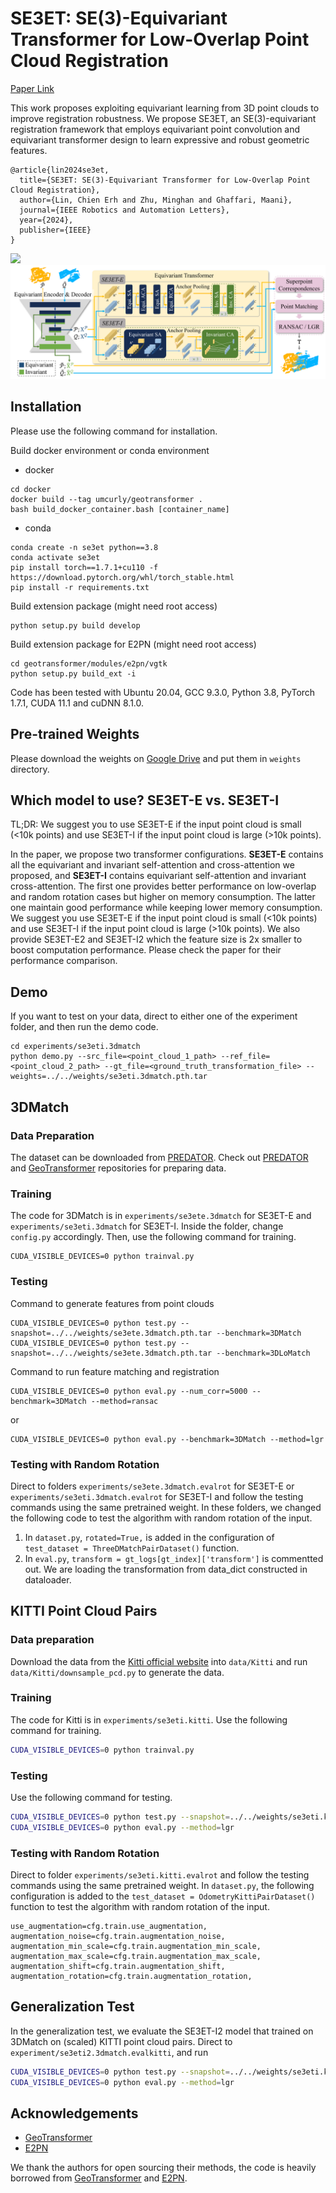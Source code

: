 # SE3ET: SE(3)-Equivariant Transformer for Low-Overlap Point Cloud Registration

[Paper Link](http://arxiv.org/abs/2407.16823)

This work proposes exploiting equivariant learning from 3D point clouds to improve registration robustness. We propose SE3ET, an SE(3)-equivariant registration framework that employs equivariant point convolution and equivariant transformer design to learn expressive and robust geometric features.

```
@article{lin2024se3et,
  title={SE3ET: SE(3)-Equivariant Transformer for Low-Overlap Point Cloud Registration},
  author={Lin, Chien Erh and Zhu, Minghan and Ghaffari, Maani},
  journal={IEEE Robotics and Automation Letters},
  year={2024},
  publisher={IEEE}
}
```
![](assets/SE3ET_qualitative_result.png)
![](assets/se3et_framework.png)

## Installation

Please use the following command for installation.

Build docker environment or conda environment
- docker
```
cd docker
docker build --tag umcurly/geotransformer .
bash build_docker_container.bash [container_name]
```
- conda
```
conda create -n se3et python==3.8
conda activate se3et
pip install torch==1.7.1+cu110 -f https://download.pytorch.org/whl/torch_stable.html
pip install -r requirements.txt

```
Build extension package (might need root access)
```
python setup.py build develop
```
Build extension package for E2PN (might need root access)
```
cd geotransformer/modules/e2pn/vgtk
python setup.py build_ext -i
```

Code has been tested with Ubuntu 20.04, GCC 9.3.0, Python 3.8, PyTorch 1.7.1, CUDA 11.1 and cuDNN 8.1.0.

## Pre-trained Weights
Please download the weights on [Google Drive](https://drive.google.com/drive/folders/1mnjdBZptRtnZMReSxkM2GBpKz2FPVA6v?usp=sharing) and put them in `weights` directory.

## Which model to use? SE3ET-E vs. SE3ET-I
TL;DR: We suggest you to use SE3ET-E if the input point cloud is small (<10k points) and use SE3ET-I if the input point cloud is large (>10k points). 

In the paper, we propose two transformer configurations. **SE3ET-E** contains all the equivariant and invariant self-attention and cross-attention we proposed, and **SE3ET-I** contains equivariant self-attention and invariant cross-attention. The first one provides better performance on low-overlap and random rotation cases but higher on memory consumption. The latter one maintain good performance while keeping lower memory consumption. We suggest you use SE3ET-E if the input point cloud is small (<10k points) and use SE3ET-I if the input point cloud is large (>10k points). We also provide SE3ET-E2 and SE3ET-I2 which the feature size is 2x smaller to boost computation performance. Please check the paper for their performance comparison.

## Demo
If you want to test on your data, direct to either one of the experiment folder, and then run the demo code.
```
cd experiments/se3eti.3dmatch
python demo.py --src_file=<point_cloud_1_path> --ref_file=<point_cloud_2_path> --gt_file=<ground_truth_transformation_file> --weights=../../weights/se3eti.3dmatch.pth.tar
```

## 3DMatch

### Data Preparation

The dataset can be downloaded from [PREDATOR](https://github.com/prs-eth/OverlapPredator). Check out [PREDATOR](https://github.com/prs-eth/OverlapPredator) and [GeoTransformer](https://github.com/qinzheng93/GeoTransformer) repositories for preparing data.

### Training

The code for 3DMatch is in `experiments/se3ete.3dmatch` for SE3ET-E and `experiments/se3eti.3dmatch` for SE3ET-I. Inside the folder, change `config.py` accordingly. Then, use the following command for training.

```
CUDA_VISIBLE_DEVICES=0 python trainval.py
```

### Testing
Command to generate features from point clouds
```
CUDA_VISIBLE_DEVICES=0 python test.py --snapshot=../../weights/se3ete.3dmatch.pth.tar --benchmark=3DMatch
CUDA_VISIBLE_DEVICES=0 python test.py --snapshot=../../weights/se3ete.3dmatch.pth.tar --benchmark=3DLoMatch
```

Command to run feature matching and registration
```
CUDA_VISIBLE_DEVICES=0 python eval.py --num_corr=5000 --benchmark=3DMatch --method=ransac
```
or 
```
CUDA_VISIBLE_DEVICES=0 python eval.py --benchmark=3DMatch --method=lgr
```

### Testing with Random Rotation
Direct to folders `experiments/se3ete.3dmatch.evalrot` for SE3ET-E or  `experiments/se3eti.3dmatch.evalrot` for SE3ET-I and follow the testing commands using the same pretrained weight. In these folders, we changed the following code to test the algorithm with random rotation of the input.
1. In `dataset.py`, `rotated=True,` is added in the configuration of `test_dataset = ThreeDMatchPairDataset()` function.
2. In `eval.py`, `transform = gt_logs[gt_index]['transform']` is commentted out. We are loading the transformation from data_dict constructed in dataloader.

## KITTI Point Cloud Pairs

### Data preparation

Download the data from the [Kitti official website](http://www.cvlibs.net/datasets/kitti/eval_odometry.php) into `data/Kitti` and run `data/Kitti/downsample_pcd.py` to generate the data. 

### Training

The code for Kitti is in `experiments/se3eti.kitti`. Use the following command for training.

```bash
CUDA_VISIBLE_DEVICES=0 python trainval.py
```

### Testing

Use the following command for testing.

```bash
CUDA_VISIBLE_DEVICES=0 python test.py --snapshot=../../weights/se3eti.kitti.pth.tar
CUDA_VISIBLE_DEVICES=0 python eval.py --method=lgr
```

### Testing with Random Rotation
Direct to folder `experiments/se3eti.kitti.evalrot` and follow the testing commands using the same pretrained weight. In `dataset.py`, the following configuration is added to the `test_dataset = OdometryKittiPairDataset()` function to test the algorithm with random rotation of the input.
```
use_augmentation=cfg.train.use_augmentation,
augmentation_noise=cfg.train.augmentation_noise,
augmentation_min_scale=cfg.train.augmentation_min_scale,
augmentation_max_scale=cfg.train.augmentation_max_scale,
augmentation_shift=cfg.train.augmentation_shift,
augmentation_rotation=cfg.train.augmentation_rotation,
```


## Generalization Test
In the generalization test, we evaluate the SE3ET-I2 model that trained on 3DMatch on (scaled) KITTI point cloud pairs. 
Direct to `experiment/se3eti2.3dmatch.evalkitti`, and run 
```bash
CUDA_VISIBLE_DEVICES=0 python test.py --snapshot=../../weights/se3eti.kitti.pth.tar
CUDA_VISIBLE_DEVICES=0 python eval.py --method=lgr
```

## Acknowledgements
- [GeoTransformer](https://github.com/qinzheng93/GeoTransformer)
- [E2PN](https://github.com/minghanz/E2PN)

We thank the authors for open sourcing their methods, the code is heavily borrowed from [GeoTransformer](https://github.com/qinzheng93/GeoTransformer) and [E2PN](https://github.com/minghanz/E2PN).